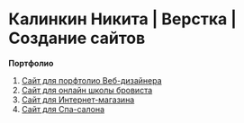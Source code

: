 # Калинкин Никита | Верстка | Создание сайтов

**Портфолио**
 
1. [Сайт для порфтолио Веб-дизайнера](https://Nikita-Kalinkin.github.io/Portolio_site)
2. [Сайт для онлайн школы бровиста](https://Nikita-Kalinkin.github.io/BrowLove) 
3. [Сайт для Интернет-магазина](https://Nikita-Kalinkin.github.io/Plants)
4. [Сайт для Спа-салона](https://Nikita-Kalinkin.github.io/RelaxStudio)

